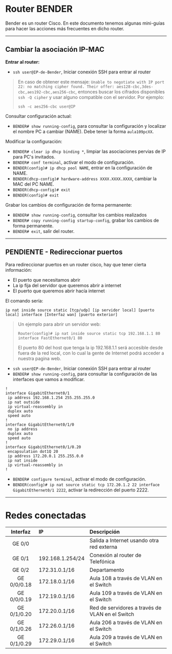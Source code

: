 
# Router BENDER

Bender es un router Cisco. En este documento tenemos algunas mini-guías para hacer las acciones más frecuentes en dicho router.

---

## Cambiar la asociación IP-MAC

**Entrar al router:**
* `ssh user@IP-de-Bender`, Iniciar conexión SSH para entrar al router

> En caso de obtener este mensaje: `Unable to negotiate with IP port 22: no matching cipher found. Their offer: aes128-cbc,3des-cbc,aes192-cbc,aes256-cbc`, entonces buscar los cifrados disponibles `ssh -Q cipher` y usar alguno compatible con el servidor. Por ejemplo:
>
> `ssh -c aes256-cbc user@IP`

Consultar configuración actual:
* `BENDER# show running-config`, para consultar la configuración y localizar el nombre PC a cambiar (NAME). Debe tener la forma `aula109pcXX`.

Modificar la configuración:
* `BENDER# clear ip dhcp binding *`, limpiar las asociaciones pervias de IP para PC's invitados.
* `BENDER# conf terminal`, activar el modo de configuración.
* `BENDER(config)# ip dhcp pool NAME`, entrar en la configuración de NAME.
* `BENDER(dhcp-config)# hardware-address XXXX.XXXX.XXXX`, cambiar la MAC del PC NAME.
* `BENDER(dhcp-config)# exit`
* `BENDER(config)# exit`

Grabar los cambios de configuración de forma permanente:
* `BENDER# show running-config`, consultar los cambios realizados
* `BENDER# copy running-config startup-config`, grabar los cambios de forma permanente.
* `BENDER# exit`, salir del router.

---

## PENDIENTE - Redireccionar puertos

Para redireccionar puertos en un router cisco, hay que tener cierta información:
* El puerto que necesitamos abrir
* La ip fija del servidor que queremos abrir a internet
* El puerto que queremos abrir hacía internet

El comando sería:
```
ip nat inside source static [tcp/udp] [ip servidor local] [puerto local] interface [Interfaz wan] [puerto exterior]
```

> Un ejemplo para abrir un servidor web:
> ```
> Router(config)# ip nat inside source static tcp 192.168.1.1 80 interface FastEthernet0/1 80
> ```
>
> El puerto 80 del host que tenga la ip 192.168.1.1 será accesible desde fuera de la red local, con lo cual la gente de Internet podrá acceder a nuestra pagina web.

* `ssh user@IP-de-Bender`, Iniciar conexión SSH para entrar al router
* `BENDER# show running-config`, para consultar la configuración de las interfaces que vamos a modificar.

```
!
interface GigabitEthernet0/1
 ip address 192.168.1.254 255.255.255.0
 ip nat outside
 ip virtual-reassembly in
 duplex auto
 speed auto
!         
interface GigabitEthernet0/1/0
 no ip address
 duplex auto
 speed auto
!         
interface GigabitEthernet0/1/0.20
 encapsulation dot1Q 20
 ip address 172.20.0.1 255.255.0.0
 ip nat inside
 ip virtual-reassembly in
!
```

* `BENDER# configure terminal`, activar el modo de configuración.
* `BENDER(config)# ip nat source static tcp 172.20.1.2 22 interface GigabitEthernet0/1 2222`, activar la redirección del puerto 2222.

---

# Redes conectadas

| Interfaz    | IP               | Descripción |
| :---------: | :--------------- | :---------- |
| GE 0/0      |                  | Salida a Internet usando otra red externa |
| GE 0/1      | 192.168.1.254/24 | Conexión al router de Telefónica |
| GE 0/2      | 172.31.0.1/16    | Departamento |
| GE 0/0/0.18 | 172.18.0.1/16    | Aula 108 a través de VLAN en el Switch|
| GE 0/0/0.19 | 172.19.0.1/16    | Aula 109 a través de VLAN en el Switch|
| GE 0/1/0.20 | 172.20.0.1/16    | Red de servidores a través de VLAN en el Switch|
| GE 0/1/0.26 | 172.26.0.1/16    | Aula 206 a través de VLAN en el Switch|
| GE 0/1/0.29 | 172.29.0.1/16    | Aula 209 a través de VLAN en el Switch|
